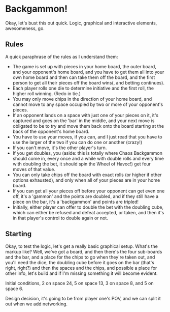 # Backgammon!

Okay, let's bust this out quick. Logic, graphical and interactive elements, awesomeness, go.

## Rules

A quick paraphrase of the rules as I understand them:

- The game is set up with pieces in your home board, the outer board, and your opponent's home board, and you have to get them all into your own home board and then can take them off the board, and the first person to get all their pieces off the board wins(, and betting continues).
- Each player rolls one die to determine initiative and the first roll, the higher roll winning. (Redo in tie.)
- You may only move chips in the direction of your home board, and cannot move to any space occupied by two or more of your opponent's pieces.
- If an opponent lands on a space with just one of your pieces on it, it's captured and goes on the 'bar' in the middle, and your next move is obligated to be to try and move them back onto the board starting at the back of the opponent's home board.
- You have to use your moves, if you can, and I just read that you have to use the larger of the two if you can do one or another (crazy!)
- If you can't move, it's the other player's turn.
- If you get doubles, you (aside: this is totally where Chaos Backgammon should come in, every once and a while with double rolls and every time with doubling the bet, it should spin the Wheel of Havoc!) get four moves of that value.
- You can only take chips off the board with exact rolls (or higher if other options exhausted), and only when all of your pieces are in your home board.
- If you can get all your pieces off before your opponent can get even one off, it's a 'gammon' and the points are doubled, and if they still have a piece on the bar, it's a 'backgammon' and points are tripled!
- Initially, either player can offer to double the bet with the doubling cube, which can either be refused and defeat accepted, or taken, and then it's in that player's control to double again or not.

## Starting

Okay, to test the logic, let's get a really basic graphical setup. What's the markup like? Well, we've got a board, and then there's the four sub-boards and the bar, and a place for the chips to go when they're taken out, and you'll need the dice, the doubling cube before it goes on the bar (that's right, right?) and then the spaces and the chips, and possible a place for other info, let's build and if I'm missing something it will become evident.

Initial conditions, 2 on space 24, 5 on space 13, 3 on space 8, and 5 on space 6.

Design decision, it's going to be from player one's POV, and we can split it out when we add networking.
